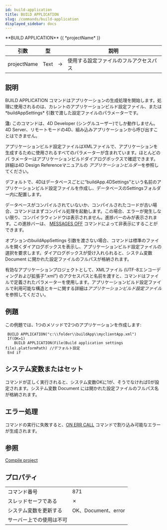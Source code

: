 ```yaml
---
id: build-application
title: BUILD APPLICATION
slug: /commands/build-application
displayed_sidebar: docs
---
```


<!--REF #_command_.BUILD APPLICATION.Syntax-->**BUILD APPLICATION** {( *projectName* )}<!-- END REF-->
<!--REF #_command_.BUILD APPLICATION.Params-->
| 引数 | 型 |  | 説明 |
| --- | --- | --- | --- |
| projectName | Text | &#8594;  | 使用する設定ファイルのフルアクセスパス |

<!-- END REF-->

## 説明 

<!--REF #_command_.BUILD APPLICATION.Summary-->BUILD APPLICATION コマンドはアプリケーションの生成処理を開始します。<!-- END REF-->処理に使用されるのは、カレントのアプリケーションビルド設定ファイル、または*buildAppSettings* 引数で渡した設定ファイルのパラメーターです。

**注:** このコマンドは、4D Developer (シングルユーザー)でしか動作しません。4D Server、リモートモードの4D、組み込みアプリケーションから呼び出すことはできません。

アプリケーションビルド設定ファイルはXMLファイルで、アプリケーションを生成するために使用されるすべてのパラメーターが含まれています。ほとんどのパ ラメーターはアプリケーションビルドダイアログボックスで確認できます。詳細は4D Design Referenceマニュアルの *アプリケーションビルダー*を参照してください。

デフォルトで、4Dはデータベースごとに“buildApp.4DSettings”という名前のアプリケーションビルド設定ファイルを作成し、データベースのSettingsフォルダー内に配置します。

データベースがコンパイルされていないか、コンパイルされたコードが古い場合、コマンドはまずコンパイル処理を起動します。この場合、エラーが発生しない限り、コンパイラウィンドウは表示されません。進捗バーのみが表示されます。この進捗バーは、 [MESSAGES OFF](messages-off.md) コマンドによって非表示にすることができます。

オプションのbuildAppSettings 引数を渡さない場合、コマンドは標準のファイルを開くダイアログボックスを表示し、アプリケーションビルド設定ファイルの選択を要求します。ダイアログボックスが受け入れられると、システム変数 Document に開かれた設定ファイルのフルパスが格納されます。

有効なアプリケーションプロジェクトとして、XMLファイル (UTF-8エンコーディングおよび拡張子“.xml”) のアクセスパスと名前を渡すと、コマンドはファイルで定義されたパラメーターを使用します。アプリケーションビルド設定ファイルで利用可能な構造とキーに関する詳細は*アプリケーションビルド設定ファイル*を参照してください。

## 例題 

この例題では、1つのメソッドで2つのアプリケーションを作成します:

```4d
 BUILD APPLICATION("c:\\folder\\buildApp\\myclientApp.xml")
 If(OK=1)
    BUILD APPLICATION(File(Build application settings file).platformPath) //デフォルト設定
 End if
```

## システム変数またはセット 

コマンドが正しく実行されると、システム変数OKに1が、そうでなければ0が設定されます。システム変数 Document には開かれた設定ファイルのフルパス名が格納されます。

## エラー処理 

コマンドの実行に失敗すると、[ON ERR CALL](on-err-call.md "ON ERR CALL") コマンドで割り込み可能なエラーが生成されます。

## 参照 

[Compile project](../commands/compile-project.md)  

## プロパティ

|  |  |
| --- | --- |
| コマンド番号 | 871 |
| スレッドセーフである | &cross; |
| システム変数を更新する | OK、Document、error |
| サーバー上での使用は不可 ||


